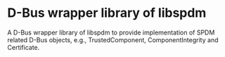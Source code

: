 # D-Bus wrapper library of libspdm

A D-Bus wrapper library of libspdm to provide implementation of SPDM related
D-Bus objects, e.g., TrustedComponent, ComponentIntegrity and Certificate.
